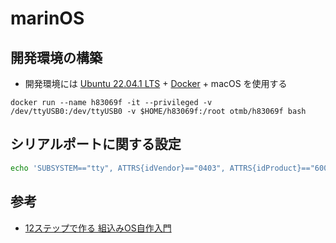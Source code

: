 # marinOS

## 開発環境の構築

- 開発環境には [Ubuntu 22.04.1 LTS](https://releases.ubuntu.com/22.04/) + [Docker](https://www.docker.com/) + macOS を使用する

```
docker run --name h83069f -it --privileged -v /dev/ttyUSB0:/dev/ttyUSB0 -v $HOME/h83069f:/root otmb/h83069f bash
```

## シリアルポートに関する設定

```bash
echo 'SUBSYSTEM=="tty", ATTRS{idVendor}=="0403", ATTRS{idProduct}=="6001", MODE="0666"' | sudo tee /etc/udev/rules.d/50-usb-serial.rules
```

## 参考

- [12ステップで作る 組込みOS自作入門](https://kozos.jp/books/makeos/#gnu_tools)
